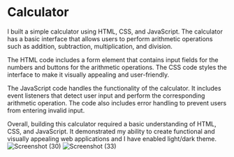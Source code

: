 # Calculator
I built a simple calculator using HTML, CSS, and JavaScript. The calculator has a basic interface that allows users to perform arithmetic operations such as addition, subtraction, multiplication, and division.

The HTML code includes a form element that contains input fields for the numbers and buttons for the arithmetic operations. The CSS code styles the interface to make it visually appealing and user-friendly.

The JavaScript code handles the functionality of the calculator. It includes event listeners that detect user input and perform the corresponding arithmetic operation. The code also includes error handling to prevent users from entering invalid input.

Overall, building this calculator required a basic understanding of HTML, CSS, and JavaScript. It demonstrated my ability to create functional and visually appealing web applications and I have enabled light/dark theme.
![Screenshot (30)](https://user-images.githubusercontent.com/78575837/232747355-5d415e11-73eb-4432-a57b-bc4c31226608.png)
![Screenshot (33)](https://user-images.githubusercontent.com/78575837/232747364-c667dea1-7274-4739-8795-49565c7db634.png)

